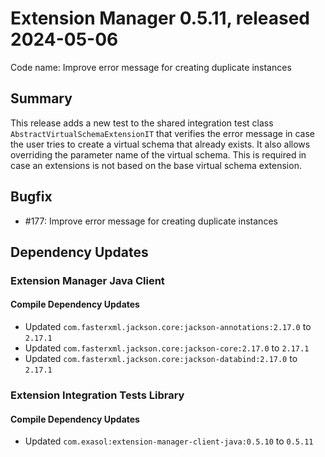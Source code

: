 # Extension Manager 0.5.11, released 2024-05-06

Code name: Improve error message for creating duplicate instances

## Summary

This release adds a new test to the shared integration test class `AbstractVirtualSchemaExtensionIT` that verifies the error message in case the user tries to create a virtual schema that already exists. It also allows overriding the parameter name of the virtual schema. This is required in case an extensions is not based on the base virtual schema extension.

## Bugfix

* #177: Improve error message for creating duplicate instances

## Dependency Updates

### Extension Manager Java Client

#### Compile Dependency Updates

* Updated `com.fasterxml.jackson.core:jackson-annotations:2.17.0` to `2.17.1`
* Updated `com.fasterxml.jackson.core:jackson-core:2.17.0` to `2.17.1`
* Updated `com.fasterxml.jackson.core:jackson-databind:2.17.0` to `2.17.1`

### Extension Integration Tests Library

#### Compile Dependency Updates

* Updated `com.exasol:extension-manager-client-java:0.5.10` to `0.5.11`
